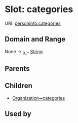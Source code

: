 
# Slot: categories



URI: [personinfo:categories](https://w3id.org/linkml/examples/personinfo/categories)


## Domain and Range

None &#8594;  <sub>0..\*</sub> [String](types/String.md)

## Parents


## Children

 *  [Organization➞categories](Organization_categories.md)

## Used by
